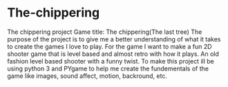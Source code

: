 # The-chippering
The chippering project
Game title: The chippering(The last tree) The purpose of the project is to give me a better understanding of what it takes to create the games I love to play. For the game I want to make a fun 2D shooter game that is level based and almost retro with how it plays. An old fashion level based shooter with a funny twist. To make this project ill be using python 3 and PYgame to help me create the fundementals of the game like images, sound affect, motion, backround, etc.
